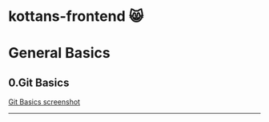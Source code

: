 # kottans-frontend  :smile_cat:
# General Basics

## 0.Git Basics

[Git Basics screenshot](0/classroom.udacity.com_courses_ud775.png)

---